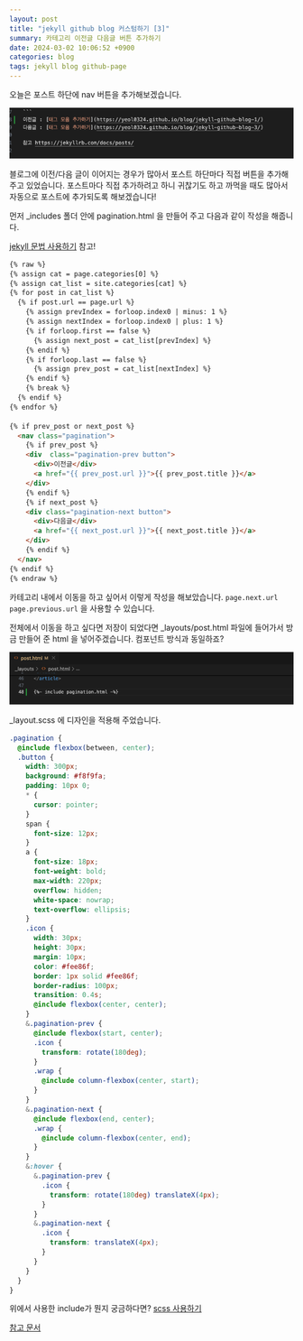 ```yaml
---
layout: post
title: "jekyll github blog 커스텀하기 [3]"
summary: 카테고리 이전글 다음글 버튼 추가하기
date: 2024-03-02 10:06:52 +0900
categories: blog
tags: jekyll blog github-page
---
```


오늘은 포스트 하단에 nav 버튼을 추가해보겠습니다.

![](/assets/images/2024-03-04-github-blog-custom-3/01.png)

블로그에 이전/다음 글이 이어지는 경우가 많아서 포스트 하단마다 직접 버튼을 추가해 주고 있었습니다. 포스트마다 직접 추가하려고 하니 귀찮기도 하고 까먹을 때도 많아서 자동으로 포스트에 추가되도록 해보겠습니다!

먼저 _includes 폴더 안에 pagination.html 을 만들어 주고 다음과 같이 작성을 해줍니다.

[jekyll 문법 사용하기](https://yeol0324.github.io/blog/jekyll-use/) 참고!

```html
{% raw %}
{% assign cat = page.categories[0] %}
{% assign cat_list = site.categories[cat] %}
{% for post in cat_list %}
  {% if post.url == page.url %}
  	{% assign prevIndex = forloop.index0 | minus: 1 %}
  	{% assign nextIndex = forloop.index0 | plus: 1 %}
  	{% if forloop.first == false %}
  	  {% assign next_post = cat_list[prevIndex] %}
  	{% endif %}
  	{% if forloop.last == false %}
  	  {% assign prev_post = cat_list[nextIndex] %}
  	{% endif %}
  	{% break %}
  {% endif %}
{% endfor %}

{% if prev_post or next_post %}
  <nav class="pagination">
    {% if prev_post %}
    <div  class="pagination-prev button">
      <div>이전글</div>
      <a href="{{ prev_post.url }}">{{ prev_post.title }}</a>
    </div>
    {% endif %}
    {% if next_post %}
    <div class="pagination-next button">
      <div>다음글</div>
      <a href="{{ next_post.url }}">{{ next_post.title }}</a>
    </div>
    {% endif %}
  </nav>
{% endif %}
{% endraw %}
```
카테고리 내에서 이동을 하고 싶어서 이렇게 작성을 해보았습니다. <code>page.next.url</code> <code>page.previous.url</code> 을 사용할 수 있습니다.

전체에서 이동을 하고 싶다면 
저장이 되었다면 _layouts/post.html 파일에 들어가서 방금 만들어 준 html 을 넣어주겠습니다.
컴포넌트 방식과 동일하죠?

![](/assets/images/2024-03-04-github-blog-custom-3/02.png)

_layout.scss 에 디자인을 적용해 주었습니다.

``` scss
.pagination {
  @include flexbox(between, center);
  .button {
    width: 300px;
    background: #f8f9fa;
    padding: 10px 0;
    * {
      cursor: pointer;
    }
    span {
      font-size: 12px;
    }
    a {
      font-size: 18px;
      font-weight: bold;
      max-width: 220px;
      overflow: hidden;
      white-space: nowrap;
      text-overflow: ellipsis;
    }
    .icon {
      width: 30px;
      height: 30px;
      margin: 10px;
      color: #fee86f;
      border: 1px solid #fee86f;
      border-radius: 100px;
      transition: 0.4s;
      @include flexbox(center, center);
    }
    &.pagination-prev {
      @include flexbox(start, center);
      .icon {
        transform: rotate(180deg);
      }
      .wrap {
        @include column-flexbox(center, start);
      }
    }
    &.pagination-next {
      @include flexbox(end, center);
      .wrap {
        @include column-flexbox(center, end);
      }
    }
    &:hover {
      &.pagination-prev {
        .icon {
          transform: rotate(180deg) translateX(4px);
        }
      }
      &.pagination-next {
        .icon {
          transform: translateX(4px);
        }
      }
    }
  }
}

```
위에서 사용한 include가 뭔지 궁금하다면? [scss 사용하기](https://yeol0324.github.io/blog/scss-use/)

[참고 문서](https://talk.jekyllrb.com/t/how-to-link-to-next-and-previous-posts-for-same-blog-category/629)